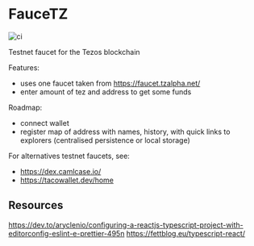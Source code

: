 # FauceTZ

![ci](https://github.com/catsoap/faucetz/workflows/ci/badge.svg)

Testnet faucet for the Tezos blockchain

Features:

- uses one faucet taken from https://faucet.tzalpha.net/
- enter amount of tez and address to get some funds

Roadmap:

- connect wallet
- register map of address with names, history, with quick links to explorers (centralised persistence or local storage)

For alternatives testnet faucets, see:

- https://dex.camlcase.io/
- https://tacowallet.dev/home

## Resources

https://dev.to/aryclenio/configuring-a-reactjs-typescript-project-with-editorconfig-eslint-e-prettier-495n
https://fettblog.eu/typescript-react/

